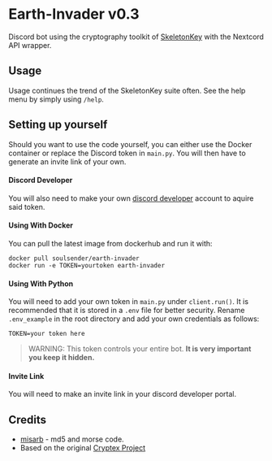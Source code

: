 # Earth-Invader v0.3
Discord bot using the cryptography toolkit of [SkeletonKey](https://github.com/CosmodiumCS/SkeletonKey) with the Nextcord API wrapper.

## Usage
Usage continues the trend of the SkeletonKey suite often. See the help menu by simply using `/help`.

## Setting up yourself
Should you want to use the code yourself, you can either use the Docker container or replace the Discord token in `main.py`. You will then have to generate an invite link of your own.

#### Discord Developer 
You will also need to make your own [discord developer](https://discord.com/developers/docs/intro) account to aquire said token.

#### Using With Docker
You can pull the latest image from dockerhub and run it with:
```
docker pull soulsender/earth-invader
docker run -e TOKEN=yourtoken earth-invader
```

#### Using With Python
You will need to add your own token in `main.py` under `client.run()`. It is recommended that it is stored in a `.env` file for better security. Rename `.env_example` in the root directory and add your own credentials as follows:

```
TOKEN=your token here
```

> WARNING: This token controls your entire bot. **It is very important you keep it hidden.**

#### Invite Link
You will need to make an invite link in your discord developer portal.

## Credits
 - [misarb](https://github.com/Soulsender/Earth-Invader/pull/6) - md5 and morse code.
 - Based on the original [Cryptex Project](https://github.com/SSGorg/Cryptex)

